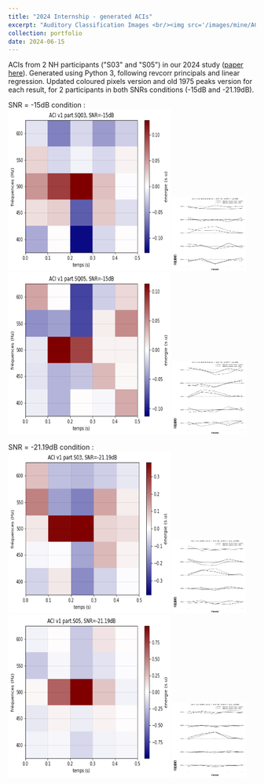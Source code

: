```yaml
---
title: "2024 Internship - generated ACIs"
excerpt: "Auditory Classification Images <br/><img src='/images/mine/ACI25pix_S03_-21.png'>"
collection: portfolio
date: 2024-06-15
---
```


ACIs from 2 NH participants ("S03" and "S05") in our 2024 study ([paper here](http://azallb.github.io/files/report_M1_internship_2024ENS.pdf)). Generated using Python 3, following revcorr principals and linear regression. Updated coloured pixels version and old 1975 peaks version for each result, for 2 participants in both SNRs conditions (-15dB and -21.19dB). 

SNR = -15dB condition : <br>
<img src='/images/mine/ACI25pix_SQ03_-15.png' width='330' height='330'> <img src='/images/mine/SN-N_spectro15_SQ03.png' width='150' height='150'> <br>
<img src='/images/mine/ACI25pix_SQ05_-15.png' width='330' height='330'> <img src='/images/mine/SN-N_spectro15_SQ05.png' width='150' height='150'>

SNR = -21.19dB condition : <br>
<img src='/images/mine/ACI25pix_S03_-21.png' width='330' height='330'> <img src='/images/mine/SN-N_AHU21_S03.png' width='150' height='150'> <br>
<img src='/images/mine/ACI25pix_S05_-21.png' width='330' height='330'> <img src='/images/mine/SN-N_AHU21_S05.png' width='150' height='150'>